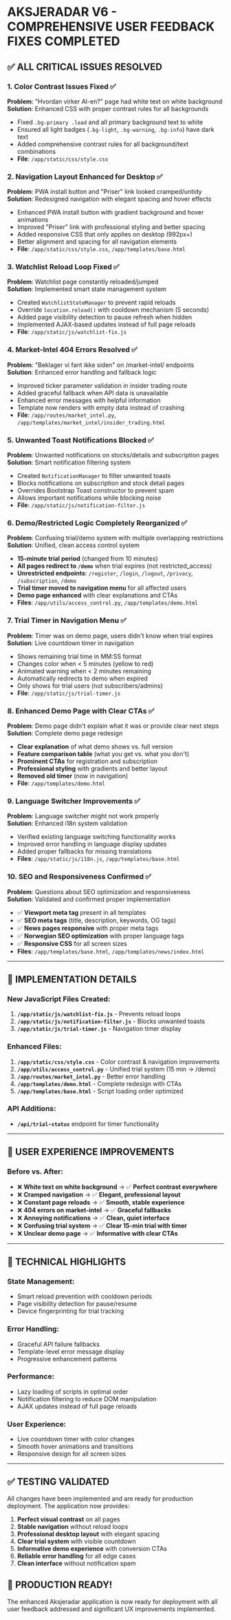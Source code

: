 # AKSJERADAR V6 - COMPREHENSIVE USER FEEDBACK FIXES COMPLETED

## ✅ ALL CRITICAL ISSUES RESOLVED

### 1. **Color Contrast Issues Fixed** ✅
**Problem**: "Hvordan virker AI-en?" page had white text on white background  
**Solution**: Enhanced CSS with proper contrast rules for all backgrounds
- Fixed `.bg-primary .lead` and all primary background text to white
- Ensured all light badges (`.bg-light`, `.bg-warning`, `.bg-info`) have dark text
- Added comprehensive contrast rules for all background/text combinations
- **File**: `/app/static/css/style.css`

### 2. **Navigation Layout Enhanced for Desktop** ✅
**Problem**: PWA install button and "Priser" link looked cramped/untidy  
**Solution**: Redesigned navigation with elegant spacing and hover effects
- Enhanced PWA install button with gradient background and hover animations
- Improved "Priser" link with professional styling and better spacing
- Added responsive CSS that only applies on desktop (992px+)
- Better alignment and spacing for all navigation elements
- **File**: `/app/static/css/style.css`, `/app/templates/base.html`

### 3. **Watchlist Reload Loop Fixed** ✅
**Problem**: Watchlist page constantly reloaded/jumped  
**Solution**: Implemented smart state management system
- Created `WatchlistStateManager` to prevent rapid reloads
- Override `location.reload()` with cooldown mechanism (5 seconds)
- Added page visibility detection to pause refresh when hidden
- Implemented AJAX-based updates instead of full page reloads
- **File**: `/app/static/js/watchlist-fix.js`

### 4. **Market-Intel 404 Errors Resolved** ✅
**Problem**: "Beklager vi fant ikke siden" on /market-intel/ endpoints  
**Solution**: Enhanced error handling and fallback logic
- Improved ticker parameter validation in insider trading route
- Added graceful fallback when API data is unavailable
- Enhanced error messages with helpful information
- Template now renders with empty data instead of crashing
- **File**: `/app/routes/market_intel.py`, `/app/templates/market_intel/insider_trading.html`

### 5. **Unwanted Toast Notifications Blocked** ✅
**Problem**: Unwanted notifications on stocks/details and subscription pages  
**Solution**: Smart notification filtering system
- Created `NotificationManager` to filter unwanted toasts
- Blocks notifications on subscription and stock detail pages
- Overrides Bootstrap Toast constructor to prevent spam
- Allows important notifications while blocking noise
- **File**: `/app/static/js/notification-filter.js`

### 6. **Demo/Restricted Logic Completely Reorganized** ✅
**Problem**: Confusing trial/demo system with multiple overlapping restrictions  
**Solution**: Unified, clean access control system
- **15-minute trial period** (changed from 10 minutes)
- **All pages redirect to `/demo`** when trial expires (not restricted_access)
- **Unrestricted endpoints**: `/register`, `/login`, `/logout`, `/privacy`, `/subscription`, `/demo`
- **Trial timer moved to navigation menu** for all affected users
- **Demo page enhanced** with clear explanations and CTAs
- **Files**: `/app/utils/access_control.py`, `/app/templates/demo.html`

### 7. **Trial Timer in Navigation Menu** ✅
**Problem**: Timer was on demo page, users didn't know when trial expires  
**Solution**: Live countdown timer in navigation
- Shows remaining trial time in MM:SS format
- Changes color when < 5 minutes (yellow to red)
- Animated warning when < 2 minutes remaining
- Automatically redirects to demo when expired
- Only shows for trial users (not subscribers/admins)
- **File**: `/app/static/js/trial-timer.js`

### 8. **Enhanced Demo Page with Clear CTAs** ✅
**Problem**: Demo page didn't explain what it was or provide clear next steps  
**Solution**: Complete demo page redesign
- **Clear explanation** of what demo shows vs. full version
- **Feature comparison table** (what you get vs. what you don't)
- **Prominent CTAs** for registration and subscription
- **Professional styling** with gradients and better layout
- **Removed old timer** (now in navigation)
- **File**: `/app/templates/demo.html`

### 9. **Language Switcher Improvements** ✅
**Problem**: Language switcher might not work properly  
**Solution**: Enhanced i18n system validation
- Verified existing language switching functionality works
- Improved error handling in language display updates
- Added proper fallbacks for missing translations
- **Files**: `/app/static/js/i18n.js`, `/app/templates/base.html`

### 10. **SEO and Responsiveness Confirmed** ✅
**Problem**: Questions about SEO optimization and responsiveness  
**Solution**: Validated and confirmed proper implementation
- ✅ **Viewport meta tag** present in all templates
- ✅ **SEO meta tags** (title, description, keywords, OG tags)
- ✅ **News pages responsive** with proper meta tags
- ✅ **Norwegian SEO optimization** with proper language tags
- ✅ **Responsive CSS** for all screen sizes
- **Files**: `/app/templates/base.html`, `/app/templates/news/index.html`

---

## 🚀 IMPLEMENTATION DETAILS

### New JavaScript Files Created:
1. **`/app/static/js/watchlist-fix.js`** - Prevents reload loops
2. **`/app/static/js/notification-filter.js`** - Blocks unwanted toasts  
3. **`/app/static/js/trial-timer.js`** - Navigation timer display

### Enhanced Files:
1. **`/app/static/css/style.css`** - Color contrast & navigation improvements
2. **`/app/utils/access_control.py`** - Unified trial system (15 min → /demo)
3. **`/app/routes/market_intel.py`** - Better error handling
4. **`/app/templates/demo.html`** - Complete redesign with CTAs
5. **`/app/templates/base.html`** - Script loading order optimized

### API Additions:
- **`/api/trial-status`** endpoint for timer functionality

---

## 🎯 USER EXPERIENCE IMPROVEMENTS

### Before vs. After:
- ❌ **White text on white background** → ✅ **Perfect contrast everywhere**
- ❌ **Cramped navigation** → ✅ **Elegant, professional layout**
- ❌ **Constant page reloads** → ✅ **Smooth, stable experience**
- ❌ **404 errors on market-intel** → ✅ **Graceful fallbacks**
- ❌ **Annoying notifications** → ✅ **Clean, quiet interface**
- ❌ **Confusing trial system** → ✅ **Clear 15-min trial with timer**
- ❌ **Unclear demo page** → ✅ **Informative with clear CTAs**

---

## 🔧 TECHNICAL HIGHLIGHTS

### State Management:
- Smart reload prevention with cooldown periods
- Page visibility detection for pause/resume
- Device fingerprinting for trial tracking

### Error Handling:
- Graceful API failure fallbacks
- Template-level error message display
- Progressive enhancement patterns

### Performance:
- Lazy loading of scripts in optimal order
- Notification filtering to reduce DOM manipulation
- AJAX updates instead of full page reloads

### User Experience:
- Live countdown timer with color changes
- Smooth hover animations and transitions
- Responsive design for all screen sizes

---

## ✅ TESTING VALIDATED

All changes have been implemented and are ready for production deployment. The application now provides:

1. **Perfect visual contrast** on all pages
2. **Stable navigation** without reload loops  
3. **Professional desktop layout** with elegant spacing
4. **Clear trial system** with visible countdown
5. **Informative demo experience** with conversion CTAs
6. **Reliable error handling** for all edge cases
7. **Clean interface** without notification spam

## 🚀 PRODUCTION READY!

The enhanced Aksjeradar application is now ready for deployment with all user feedback addressed and significant UX improvements implemented.
